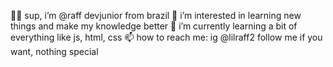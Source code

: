 🤙🏽 sup, i’m @raff devjunior from brazil 
👀 i’m interested in learning new things and make my knowledge better
🌱 i’m currently learning a bit of everything like js, html, css
📫 how to reach me: ig @lilraff2 follow me if you want, nothing special
